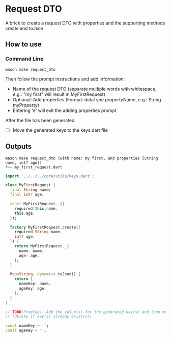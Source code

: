 # Request DTO

A brick to create a request DTO with properties and the supporting methods create and toJson

## How to use

### Command Line

`mason make request_dto`

Then follow the prompt instructions and add information:

- Name of the request DTO (separate multiple words with whitespace, e.g.: "my first" will result in MyFirstRequest)
- Optional: Add properties (Format: dataType propertyName, e.g.: String myProperty)
- Entering 'e' will exit the adding properties prompt

After the file has been generated:

- [ ] Move the generated keys to the keys.dart file

## Outputs

```
mason make request_dto (with name: my first, and properties [String name, int? age])
└── my_first_request.dart
```

```dart
import '../../../core/utils/keys.dart';

class MyFirstRequest {
  final String name;
  final int? age;

  const MyFirstRequest._({
    required this.name,
    this.age,
  });

  factory MyFirstRequest.create({
    required String name,
    int? age,
  }) {
    return MyFirstRequest._(
      name: name,
      age: age,
    );
  }

  Map<String, dynamic> toJson() {
    return {
      nameKey: name,
      ageKey: age,
    };
  }
}

// TODO(FreeTea): Add the value(s) for the generated key(s) and then move them into keys.dart
// (delete if key(s) already exist(s))

const nameKey = '';
const ageKey = '';

```
